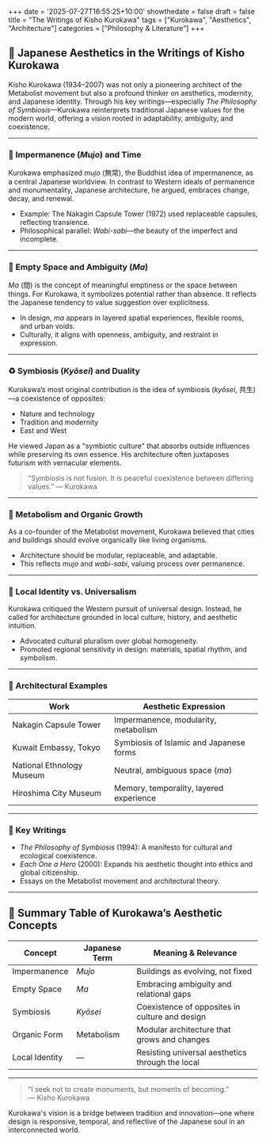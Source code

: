 +++
date = '2025-07-27T16:55:25+10:00'
showthedate = false
draft = false
title = "The Writings of Kisho Kurokawa"
tags = ["Kurokawa", "Aesthetics", "Architecture"]
categories = ["Philosophy & Literature"]
+++



## 🏯 Japanese Aesthetics in the Writings of Kisho Kurokawa

Kisho Kurokawa (1934–2007) was not only a pioneering architect of the Metabolist movement but also a profound thinker on aesthetics, modernity, and Japanese identity. Through his key writings—especially _The Philosophy of Symbiosis_—Kurokawa reinterprets traditional Japanese values for the modern world, offering a vision rooted in adaptability, ambiguity, and coexistence.

---

### 🔁 Impermanence (*Mujo*) and Time

Kurokawa emphasized *mujo* (無常), the Buddhist idea of impermanence, as a central Japanese worldview. In contrast to Western ideals of permanence and monumentality, Japanese architecture, he argued, embraces change, decay, and renewal.

- Example: The Nakagin Capsule Tower (1972) used replaceable capsules, reflecting transience.
- Philosophical parallel: *Wabi-sabi*—the beauty of the imperfect and incomplete.

---

### 🌌 Empty Space and Ambiguity (*Ma*)

*Ma* (間) is the concept of meaningful emptiness or the space between things. For Kurokawa, it symbolizes potential rather than absence. It reflects the Japanese tendency to value suggestion over explicitness.

- In design, *ma* appears in layered spatial experiences, flexible rooms, and urban voids.
- Culturally, it aligns with openness, ambiguity, and restraint in expression.

---

### ♻️ Symbiosis (*Kyōsei*) and Duality

Kurokawa’s most original contribution is the idea of symbiosis (*kyōsei*, 共生)—a coexistence of opposites:

- Nature and technology  
- Tradition and modernity  
- East and West  

He viewed Japan as a "symbiotic culture" that absorbs outside influences while preserving its own essence. His architecture often juxtaposes futurism with vernacular elements.

> “Symbiosis is not fusion. It is peaceful coexistence between differing values.” — Kurokawa

---

### 🌱 Metabolism and Organic Growth

As a co-founder of the Metabolist movement, Kurokawa believed that cities and buildings should evolve organically like living organisms.

- Architecture should be modular, replaceable, and adaptable.
- This reflects *mujo* and *wabi-sabi*, valuing process over permanence.

---

### 🗾 Local Identity vs. Universalism

Kurokawa critiqued the Western pursuit of universal design. Instead, he called for architecture grounded in local culture, history, and aesthetic intuition.

- Advocated cultural pluralism over global homogeneity.
- Promoted regional sensitivity in design: materials, spatial rhythm, and symbolism.

---

### 📐 Architectural Examples

| Work                         | Aesthetic Expression                    |
|-----------------------------|-----------------------------------------|
| Nakagin Capsule Tower   | Impermanence, modularity, metabolism    |
| Kuwait Embassy, Tokyo   | Symbiosis of Islamic and Japanese forms |
| National Ethnology Museum | Neutral, ambiguous space (*ma*)         |
| Hiroshima City Museum   | Memory, temporality, layered experience |

---

### 📖 Key Writings

- _The Philosophy of Symbiosis_ (1994): A manifesto for cultural and ecological coexistence.
- _Each One a Hero_ (2000): Expands his aesthetic thought into ethics and global citizenship.
- Essays on the Metabolist movement and architectural theory.

---

## 🧭 Summary Table of Kurokawa’s Aesthetic Concepts

| Concept       | Japanese Term | Meaning & Relevance                               |
|---------------|---------------|---------------------------------------------------|
| Impermanence  | *Mujo*        | Buildings as evolving, not fixed                  |
| Empty Space   | *Ma*          | Embracing ambiguity and relational gaps           |
| Symbiosis     | *Kyōsei*      | Coexistence of opposites in culture and design    |
| Organic Form  | Metabolism    | Modular architecture that grows and changes       |
| Local Identity| —             | Resisting universal aesthetics through the local  |

---

> “I seek not to create monuments, but moments of becoming.”  
> — Kisho Kurokawa

Kurokawa's vision is a bridge between tradition and innovation—one where design is responsive, temporal, and reflective of the Japanese soul in an interconnected world.

